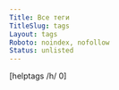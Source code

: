 ```yaml
---
Title: Все теги
TitleSlug: tags
Layout: tags
Roboto: noindex, nofollow
Status: unlisted
---
```

[helptags /h/ 0]
